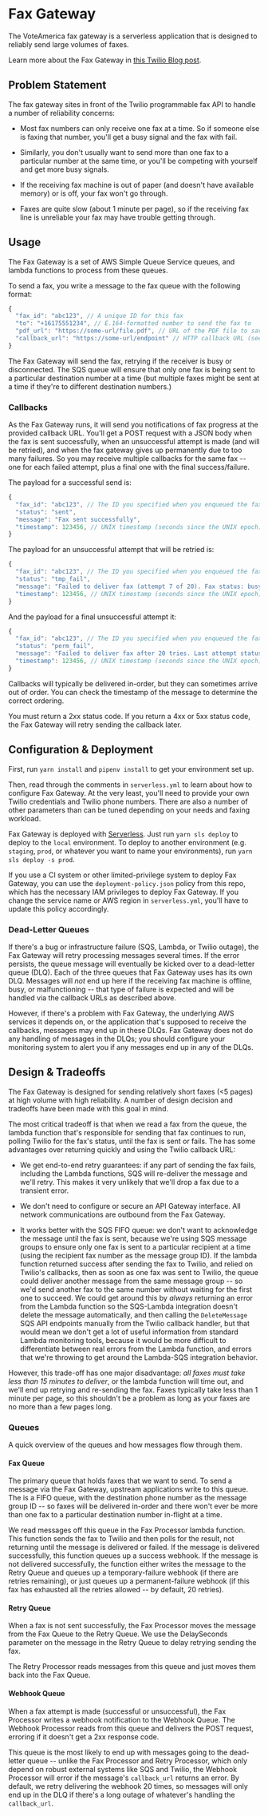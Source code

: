 # Fax Gateway

The VoteAmerica fax gateway is a serverless application that is designed to reliably send large volumes of faxes.

Learn more about the Fax Gateway in [this Twilio Blog post](https://www.twilio.com/blog/reliable-fax-pipeline-twilio-aws-expand-access-ballot-box).

## Problem Statement

The fax gateway sites in front of the Twilio programmable fax API to handle a number of reliability concerns:

- Most fax numbers can only receive one fax at a time. So if someone else is faxing that number, you'll get a busy signal and the fax with fail.

- Similarly, you don't usually want to send more than one fax to a particular number at the same time, or you'll be competing with yourself and get more busy signals.

- If the receiving fax machine is out of paper (and doesn't have available memory) or is off, your fax won't go through.

- Faxes are quite slow (about 1 minute per page), so if the receiving fax line is unreliable your fax may have trouble getting through.

## Usage

The Fax Gateway is a set of AWS Simple Queue Service queues, and lambda functions to process from these queues.

To send a fax, you write a message to the fax queue with the following format:

```js
{
  "fax_id": "abc123", // A unique ID for this fax
  "to": "+16175551234", // E.164-formatted number to send the fax to
  "pdf_url": "https://some-url/file.pdf", // URL of the PDF file to save (e.g. must be readable by Twilio -- e.g. a presigned S3 URL)
  "callback_url": "https://some-url/endpoint" // HTTP callback URL (see below)
}
```

The Fax Gateway will send the fax, retrying if the receiver is busy or disconnected. The SQS queue will ensure that only one fax is being sent to a particular destination number at a time (but multiple faxes might be sent at a time if they're to different destination numbers.)

### Callbacks

As the Fax Gateway runs, it will send you notifications of fax progress at the provided callback URL. You'll get a POST request with a JSON body when the fax is sent successfully, when an unsuccessful attempt is made (and will be retried), and when the fax gateway gives up permanently due to too many failures. So you may receive multiple callbacks for the same fax -- one for each failed attempt, plus a final one with the final success/failure.

The payload for a successful send is:

```js
{
  "fax_id": "abc123", // The ID you specified when you enqueued the fax to be sent
  "status": "sent",
  "message": "Fax sent successfully",
  "timestamp": 123456, // UNIX timestamp (seconds since the UNIX epoch)
}
```

The payload for an unsuccessful attempt that will be retried is:

```js
{
  "fax_id": "abc123", // The ID you specified when you enqueued the fax to be sent
  "status": "tmp_fail",
  "message": "Failed to deliver fax (attempt 7 of 20). Fax status: busy",
  "timestamp": 123456, // UNIX timestamp (seconds since the UNIX epoch)
}
```

And the payload for a final unsuccessful attempt it:

```js
{
  "fax_id": "abc123", // The ID you specified when you enqueued the fax to be sent
  "status": "perm_fail",
  "message": "Failed to deliver fax after 20 tries. Last attempt status: busy",
  "timestamp": 123456, // UNIX timestamp (seconds since the UNIX epoch)
}
```

Callbacks will typically be delivered in-order, but they can sometimes arrive out of order. You can check the timestamp of the message to determine the correct ordering.

You must return a 2xx status code. If you return a 4xx or 5xx status code, the Fax Gateway will retry sending the callback later.

## Configuration & Deployment

First, run `yarn install` and `pipenv install` to get your environment set up.

Then, read through the comments in `serverless.yml` to learn about how to configure Fax Gateway. At the very least, you'll need to provide your own Twilio credentials and Twilio phone numbers. There are also a number of other parameters than can be tuned depending on your needs and faxing workload.

Fax Gateway is deployed with [Serverless](https://www.serverless.com/). Just run `yarn sls deploy` to deploy to the `local` environment. To deploy to another environment (e.g. `staging`, `prod`, or whatever you want to name your environments), run `yarn sls deploy -s prod`.

If you use a CI system or other limited-privilege system to deploy Fax Gateway, you can use the `deployment-policy.json` policy from this repo, which has the necessary IAM privileges to deploy Fax Gateway. If you change the service name or AWS region in `serverless.yml`, you'll have to update this policy accordingly.

### Dead-Letter Queues

If there's a bug or infrastructure failure (SQS, Lambda, or Twilio outage), the Fax Gateway will retry processing messages several times. If the error persists, the queue message will eventually be kicked over to a dead-letter queue (DLQ). Each of the three queues that Fax Gateway uses has its own DLQ. Messages will *not* end up here if the receiving fax machine is offline, busy, or malfunctioning -- that type of failure is expected and will be handled via the callback URLs as described above.

However, if there's a problem with Fax Gateway, the underlying AWS services it depends on, or the application that's supposed to receive the callbacks, messages may end up in these DLQs. Fax Gateway does not do any handling of messages in the DLQs; you should configure your monitoring system to alert you if any messages end up in any of the DLQs.

## Design & Tradeoffs

The Fax Gateway is designed for sending relatively short faxes (<5 pages) at high volume with high reliability. A number of design decision and tradeoffs have been made with this goal in mind.

The most critical tradeoff is that when we read a fax from the queue, the lambda function that's responsible for sending that fax continues to run, polling Twilio for the fax's status, until the fax is sent or fails. The has some advantages over returning quickly and using the Twilio callback URL:

- We get end-to-end retry guarantees: if any part of sending the fax fails, including the Lambda functions, SQS will re-deliver the message and we'll retry. This makes it very unlikely that we'll drop a fax due to a transient error.

- We don't need to configure or secure an API Gateway interface. All network communications are outbound from the Fax Gateway.

- It works better with the SQS FIFO queue: we don't want to acknowledge the message until the fax is sent, because we're using SQS message groups to ensure only one fax is sent to a particular recipient at a time (using the recipient fax number as the message group ID). If the lambda function returned success after sending the fax to Twilio, and relied on Twilio's callbacks, then as soon as one fax was sent to Twilio, the queue could deliver another message from the same message group -- so we'd send another fax to the same number without waiting for the first one to succeed. We could get around this by *always* returning an error from the Lambda function so the SQS-Lambda integration doesn't delete the message automatically, and then calling the `DeleteMessage` SQS API endpoints manually from the Twilio callback handler, but that would mean we don't get a lot of useful information from standard Lambda monitoring tools, because it would be more difficult to differentiate between real errors from the Lambda function, and errors that we're throwing to get around the Lambda-SQS integration behavior.

However, this trade-off has one major disadvantage: *all faxes must take less than 15 minutes to deliver*, or the lambda function will time out, and we'll end up retrying and re-sending the fax. Faxes typically take less than 1 minute per page, so this shouldn't be a problem as long as your faxes are no more than a few pages long.

### Queues

A quick overview of the queues and how messages flow through them.

#### Fax Queue

The primary queue that holds faxes that we want to send. To send a message via the Fax Gateway, upstream applications write to this queue. The is a FIFO queue, with the destination phone number as the message group ID -- so faxes will be delivered in-order and there won't ever be more than one fax to a particular destination number in-flight at a time.

We read messages off this queue in the Fax Processor lambda function. This function sends the fax to Twilio and then polls for the result, not returning until the message is delivered or failed. If the message is delivered successfully, this function queues up a success webhook. If the message is not delivered successfully, the function either writes the message to the Retry Queue and queues up a temporary-failure webhook (if there are retries remaining), or just queues up a permanent-failure webhook (if this fax has exhausted all the retries allowed -- by default, 20 retries).

#### Retry Queue

When a fax is not sent successfully, the Fax Processor moves the message from the Fax Queue to the Retry Queue. We use the DelaySeconds parameter on the message in the Retry Queue to delay retrying sending the fax.

The Retry Processor reads messages from this queue and just moves them back into the Fax Queue.

#### Webhook Queue

When a fax attempt is made (successful or unsuccessful), the Fax Processor writes a webhook notification to the Webhook Queue. The Webhook Processor reads from this queue and delivers the POST request, erroring if it doesn't get a 2xx response code.

This queue is the most likely to end up with messages going to the dead-letter queue -- unlike the Fax Processor and Retry Processor, which only depend on robust external systems like SQS and Twilio, the Webhook Processor will error if the message's `callback_url` returns an error. By default, we retry delivering the webhook 20 times, so messages will only end up in the DLQ if there's a long outage of whatever's handling the `callback_url`.
